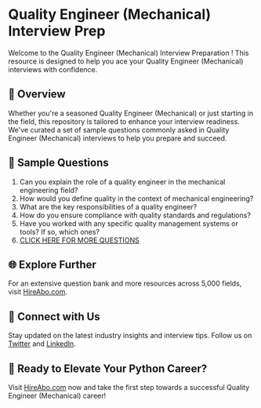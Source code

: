 # Quality Engineer (Mechanical) Interview Prep

Welcome to the Quality Engineer (Mechanical) Interview Preparation ! This resource is designed to help you ace your Quality Engineer (Mechanical) interviews with confidence.

## 🚀 Overview

Whether you're a seasoned Quality Engineer (Mechanical) or just starting in the field, this repository is tailored to enhance your interview readiness. We've curated a set of sample questions commonly asked in Quality Engineer (Mechanical) interviews to help you prepare and succeed.

## 📝 Sample Questions

1. Can you explain the role of a quality engineer in the mechanical engineering field?
2. How would you define quality in the context of mechanical engineering?
3. What are the key responsibilities of a quality engineer?
4. How do you ensure compliance with quality standards and regulations?
5. Have you worked with any specific quality management systems or tools? If so, which ones?
6. [CLICK HERE FOR MORE QUESTIONS](https://hireabo.com/job/3_1_16/Quality%20Engineer%20Mechanical)

## 🌐 Explore Further

For an extensive question bank and more resources across 5,000 fields, visit [HireAbo.com](https://www.hireabo.com).

## 📱 Connect with Us

Stay updated on the latest industry insights and interview tips. Follow us on [Twitter](https://twitter.com/hireabo) and [LinkedIn](https://www.linkedin.com/in/hire-abo-3609972a8/).

## 🚀 Ready to Elevate Your Python Career?

Visit [HireAbo.com](https://www.hireabo.com) now and take the first step towards a successful Quality Engineer (Mechanical) career!